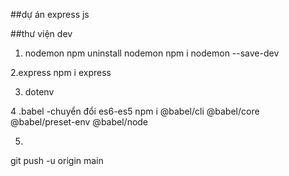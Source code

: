 ##dự án express js

##thư viện dev
1. nodemon
npm uninstall nodemon
npm i nodemon --save-dev

2.express
npm i express

3. dotenv

4 .babel -chuyển đổi es6-es5
npm i @babel/cli @babel/core @babel/preset-env @babel/node

5.
git push -u origin main